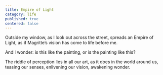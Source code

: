 ```yaml
---
title: Empire of Light
category: life
published: true
centered: false
---
```


Outside my window,
as I look out
across the street,
spreads an Empire of Light,
as if Magritte’s vision
has come to life
before me.

And I wonder:
is this
like the painting,
or is the painting
like this?

The riddle of perception
lies in all our art,
as it does
in the world around us,
teasing our senses,
enlivening our vision,
awakening wonder.
